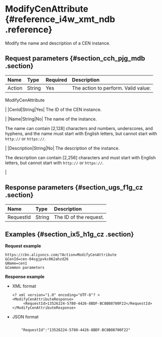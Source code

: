 # ModifyCenAttribute {#reference_i4w_xmt_ndb .reference}

Modify the name and description of a CEN instance.

## Request parameters {#section_cch_pjg_mdb .section}

|Name|Type|Required|Description|
|:---|:---|:-------|:----------|
|Action|String|Yes| The action to perform. Valid value:

 ModifyCenAttribute

 |
|CenId|String|Yes| The ID of the CEN instance.

 |
|Name|String|No| The name of the instance.

 The name can contain \[2,128\] characters and numbers, underscores, and hyphens, and the name must start with English letters, but cannot start with `http://` or `https://`.

 |
|Description|String|No| The description of the instance.

 The description can contain \[2,256\] characters and must start with English letters, but cannot start with `http://` or `https://`.

 |

## Response parameters {#section_ugs_f1g_cz .section}

|Name|Type|Description|
|:---|:---|:----------|
|RequestId|String|The ID of the request.|

## Examples {#section_ix5_h1g_cz .section}

**Request example**

``` {#createVPCpub}
https://cbn.aliyuncs.com/?Action=ModifyCenAttribute
&CenId=cen-04sgjpvkc062ahzd26
&Name=cen1
&Common parameters
```

**Response example**

-   XML format

    ```
    <? xml version="1.0" encoding="UTF-8"? >
    <ModifyCenAttributeResponse>
         <RequestId>13526224-5780-4426-8BDF-BC8B08700F22</RequestId>
    </ModifyCenAttributeResponse>
    ```

-   JSON format

    ```
    
        "RequestId":"13526224-5780-4426-8BDF-BC8B08700F22"
    
    ```


